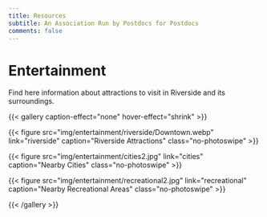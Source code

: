 ```yaml
---
title: Resources
subtitle: An Association Run by Postdocs for Postdocs
comments: false
---
```


# Entertainment
Find here information about attractions to visit in Riverside and its surroundings.

{{< gallery caption-effect="none" hover-effect="shrink" >}}
  
  {{< figure src="img/entertainment/riverside/Downtown.webp" 
  link="riverside" 
  caption="Riverside Attractions"
  class="no-photoswipe" >}}
  
  {{< figure src="img/entertainment/cities2.jpg" 
  link="cities" 
  caption="Nearby Cities"
  class="no-photoswipe" >}}

  {{< figure src="img/entertainment/recreational2.jpg" 
  link="recreational" 
  caption="Nearby Recreational Areas"
  class="no-photoswipe" >}}

{{< /gallery >}}



